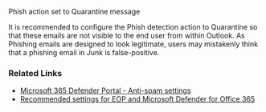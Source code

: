 Phish action set to Quarantine message

It is recommended to configure the Phish detection action to Quarantine so that these emails are not visible to the end user from within Outlook. As Phishing emails are designed to look legitimate, users may mistakenly think that a phishing email in Junk is false-positive.

### Related Links

* [Microsoft 365 Defender Portal - Anti-spam settings](https://security.microsoft.com/antispam) 
* [Recommended settings for EOP and Microsoft Defender for Office 365](https://aka.ms/orca-atpp-docs-6)
